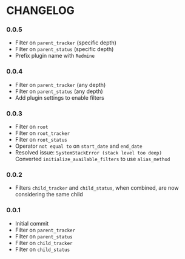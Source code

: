 # CHANGELOG
### 0.0.5
* Filter on `parent_tracker` (specific depth)
* Filter on `parent_status` (specific depth)
* Prefix plugin name with `Redmine`

### 0.0.4
* Filter on `parent_tracker` (any depth)
* Filter on `parent_status` (any depth)
* Add plugin settings to enable filters

### 0.0.3
* Filter on `root`
* Filter on `root_tracker`
* Filter on `root_status`
* Operator `not equal to` on `start_date` and `end_date`
* Resolved issue: `SystemStackError (stack level too deep)`  
  Converted `initialize_available_filters` to use `alias_method` 

### 0.0.2
* Filters `child_tracker` and `child_status`, when combined, are now considering the same child

### 0.0.1
* Initial commit
* Filter on `parent_tracker`
* Filter on `parent_status`
* Filter on `child_tracker`
* Filter on `child_status`
